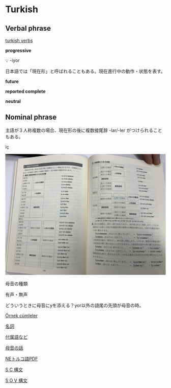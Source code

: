# Turkish

## Verbal phrase

[turkish verbs](Turkish%20361f46e577aa4badb70c6c74b832569d/turkish%20verbs%20cc9c1b7aac954c62914a4dc5c3637d13.md)

**progressive**

<aside>
💡 -iyor

</aside>

日本語では「現在形」と呼ばれることもある。現在進行中の動作・状態を表す。

**future**

**reported complete**

**neutral**

## Nominal phrase

主語が３人称複数の場合、現在形の後に複数接尾辞 -lar/-ler がつけられることもある。

iç

![image.jpg](Turkish%20361f46e577aa4badb70c6c74b832569d/image.jpg)

母音の種類

有声・無声

どういうときに母音にyを添える？yor以外の語尾の先頭が母音の時。

[Örnek cümleler](Turkish%20361f46e577aa4badb70c6c74b832569d/O%CC%88rnek%20cu%CC%88mleler%20b715aa5dceef4a128d204649e539c1d8.md)

[名詞](Turkish%20361f46e577aa4badb70c6c74b832569d/%E5%90%8D%E8%A9%9E%209dae5ce9c8984e0e9e73ab0f6c7c1434.md)

[付属語など](Turkish%20361f46e577aa4badb70c6c74b832569d/%E4%BB%98%E5%B1%9E%E8%AA%9E%E3%81%AA%E3%81%A8%E3%82%99%20f46ff97f3add486088fed4dc5b292da9.md)

[母音の話](Turkish%20361f46e577aa4badb70c6c74b832569d/%E6%AF%8D%E9%9F%B3%E3%81%AE%E8%A9%B1%20ee882c871e434a4a8b8eadf98f19a374.md)

[NEトルコ語PDF](Turkish%20361f46e577aa4badb70c6c74b832569d/NE%E3%83%88%E3%83%AB%E3%82%B3%E8%AA%9EPDF%20df2689a008ec49f3b8ae96b1f192d2e8.md)

[S C 構文](Turkish%20361f46e577aa4badb70c6c74b832569d/S%20C%20%E6%A7%8B%E6%96%87%20cb23be3b2c6c46bfad24c633bdfc2cc4.md)

[S O V 構文](Turkish%20361f46e577aa4badb70c6c74b832569d/S%20O%20V%20%E6%A7%8B%E6%96%87%20140b9af1502c4785adf74176a799f1c6.md)